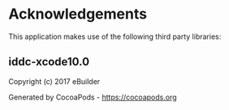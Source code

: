 # Acknowledgements
This application makes use of the following third party libraries:

## iddc-xcode10.0

Copyright (c) 2017 eBuilder

Generated by CocoaPods - https://cocoapods.org
